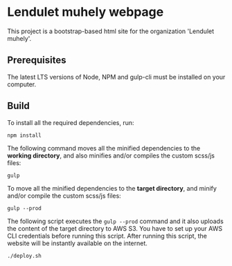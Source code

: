 # Lendulet muhely webpage
This project is a bootstrap-based html site for the organization 'Lendulet muhely'.
## Prerequisites
The latest LTS versions of Node, NPM and gulp-cli must be installed on your computer.
## Build
To install all the required dependencies, run:
```
npm install
```
The following command moves all the minified dependencies to the **working directory**, and also minifies and/or compiles the custom scss/js files:
```
gulp
```
To move all the minified dependencies to the **target directory**, and
minify and/or compile the custom scss/js files:
```
gulp --prod
```
The following script executes the ```gulp --prod``` command and it also uploads the content of the target directory to AWS S3. You have to set up your AWS CLI credentials before running this script. After running this script, the website will be instantly available on the internet.
```
./deploy.sh
```
